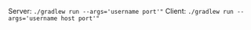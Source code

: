 Server: `./gradlew run --args='username port'"`
Client: `./gradlew run --args='username host port'"`
